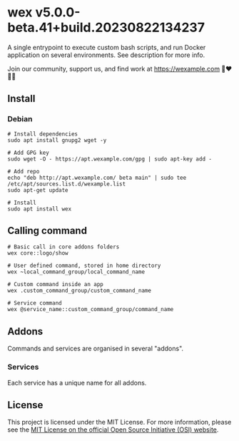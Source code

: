 # wex v5.0.0-beta.41+build.20230822134237

A single entrypoint to execute custom bash scripts, and run Docker application on several environments. See description for more info.

Join our community, support us, and find work at https://wexample.com 🤝❤️👨‍💻

## Install

### Debian
    # Install dependencies
    sudo apt install gnupg2 wget -y
    
    # Add GPG key
    sudo wget -O - https://apt.wexample.com/gpg | sudo apt-key add -
    
    # Add repo
    echo "deb http://apt.wexample.com/ beta main" | sudo tee /etc/apt/sources.list.d/wexample.list
    sudo apt-get update
    
    # Install
    sudo apt install wex

## Calling command
    
    # Basic call in core addons folders
    wex core::logo/show

    # User defined command, stored in home directory
    wex ~local_command_group/local_command_name

    # Custom command inside an app
    wex .custom_command_group/custom_command_name

    # Service command
    wex @service_name::custom_command_group/command_name

## Addons

Commands and services are organised in several "addons".

### Services

Each service has a unique name for all addons.

## License

This project is licensed under the MIT License. For more information, please see the [MIT License on the official Open Source Initiative (OSI) website](https://opensource.org/licenses/MIT).

